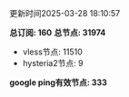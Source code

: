 更新时间2025-03-28 18:10:57

**总订阅: 160**
**总节点: 31974**
- vless节点: 11510
- hysteria2节点: 9

**google ping有效节点: 333**
